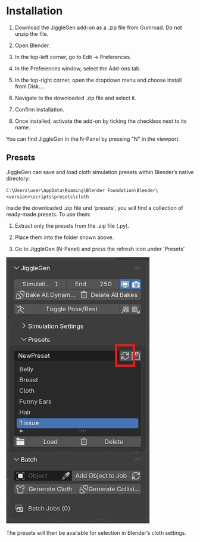 # Installation

1. Download the JiggleGen add-on as a .zip file from Gumroad. Do not unzip the file.

2. Open Blender.

3. In the top-left corner, go to Edit → Preferences.

4. In the Preferences window, select the Add-ons tab.

5. In the top-right corner, open the dropdown menu and choose Install from Disk….

6. Navigate to the downloaded .zip file and select it.

7. Confirm installation.

8. Once installed, activate the add-on by ticking the checkbox next to its name.

You can find JiggleGen in the N-Panel by pressing "N" in the viewport.

## Presets

JiggleGen can save and load cloth simulation presets within Blender’s native directory:

`C:\Users\user\AppData\Roaming\Blender Foundation\Blender\<version>\scripts\presets\cloth`

Inside the downloaded .zip file und 'presets', you will find a collection of ready-made presets.
To use them:

1. Extract only the presets from the .zip file (.py).

2. Place them into the folder shown above.

3. Go to JiggleGen (N-Panel) and press the refresh icon under 'Presets'

<img src="../img/n-panel_presets.jpg" alt="Presets">



The presets will then be available for selection in Blender’s cloth settings.
